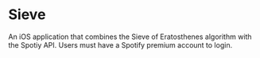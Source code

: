 # Sieve

An iOS application that combines the Sieve of Eratosthenes algorithm with the Spotiy API. Users must have a Spotify premium account to login.
